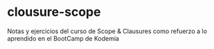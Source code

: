 # clousure-scope
Notas y ejercicios del curso de Scope &amp; Clausures como refuerzo a lo aprendido en el BootCamp de Kodemia
